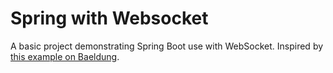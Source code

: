 # Spring with Websocket

A basic project demonstrating Spring Boot use with WebSocket. Inspired by [this example on Baeldung](https://www.baeldung.com/websockets-spring).
